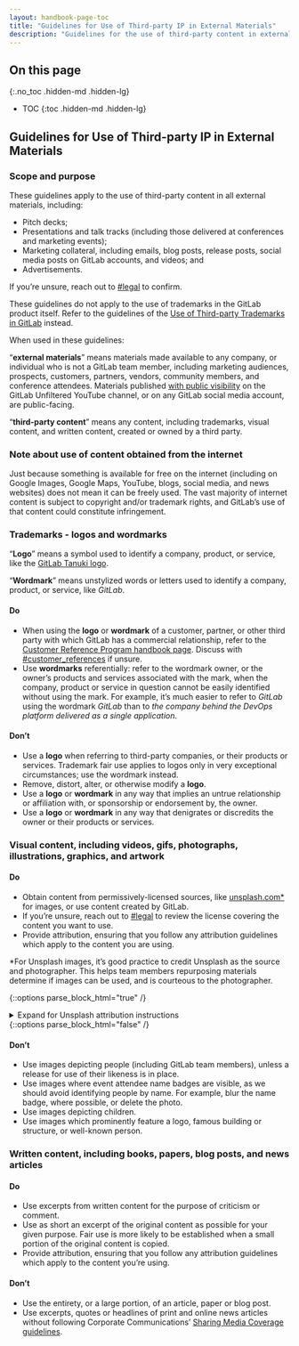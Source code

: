 ```yaml
---
layout: handbook-page-toc
title: "Guidelines for Use of Third-party IP in External Materials"
description: "Guidelines for the use of third-party content in external materials"
---
```

## On this page
{:.no_toc .hidden-md .hidden-lg}

- TOC
{:toc .hidden-md .hidden-lg}
 
## Guidelines for Use of Third-party IP in External Materials


### Scope and purpose

These guidelines apply to the use of third-party content in all external materials, including:



* Pitch decks;
* Presentations and talk tracks (including those delivered at conferences and marketing events);
* Marketing collateral, including emails, blog posts, release posts, social media posts on GitLab accounts, and videos; and 
* Advertisements.

If you’re unsure, reach out to [#legal](https://app.slack.com/client/T02592416/C78E74A6L) to confirm.

These guidelines do not apply to the use of trademarks in the GitLab product itself. Refer to the guidelines of the [Use of Third-party Trademarks in GitLab](https://about.gitlab.com/handbook/legal/policies/product-third-party-trademarks-guidelines/#dos--donts-for-use-of-third-party-trademarks-in-gitlab) instead.

When used in these guidelines:

“**external materials**” means materials made available to any company, or individual who is not a GitLab team member, including marketing audiences, prospects, customers, partners, vendors, community members, and conference attendees. Materials published [with public visibility](https://about.gitlab.com/handbook/marketing/marketing-operations/youtube/#visibility) on the GitLab Unfiltered YouTube channel, or on any GitLab social media account, are public-facing.

“**third-party content**” means any content, including trademarks, visual content, and written content, created or owned by a third party.


### Note about use of content obtained from the internet

Just because something is available for free on the internet (including on Google Images, Google Maps, YouTube, blogs, social media, and news websites) does not mean it can be freely used. The vast majority of internet content is subject to copyright and/or trademark rights, and GitLab’s use of that content could constitute infringement.


### **Trademarks** - logos and wordmarks

“**Logo**” means a symbol used to identify a company, product, or service, like the [GitLab Tanuki logo](https://about.gitlab.com/images/press/logo/png/gitlab-icon-rgb.png).

“**Wordmark**” means unstylized words or letters used to identify a company, product, or service, like _GitLab_.


#### Do



* When using the **logo** or **wordmark** of a customer, partner, or other third party with which GitLab has a commercial relationship, refer to the [Customer Reference Program handbook page](https://about.gitlab.com/handbook/marketing/strategic-marketing/customer-reference-program/). Discuss with [#customer_references](https://app.slack.com/client/T02592416/CLFCPMF8E) if unsure.
* Use **wordmarks** referentially: refer to the wordmark owner, or the owner’s products and services associated with the mark, when the company, product or service in question cannot be easily identified without using the mark. For example, it’s much easier to refer to _GitLab_ using the wordmark _GitLab_ than to _the company behind the DevOps platform delivered as a single application_.


#### Don’t



* Use a **logo** when referring to third-party companies, or their products or services. Trademark fair use applies to logos only in very exceptional circumstances; use the wordmark instead.
* Remove, distort, alter, or otherwise modify a **logo**.
* Use a **logo** or **wordmark** in any way that implies an untrue relationship or affiliation with, or sponsorship or endorsement by, the owner.
* Use a **logo** or **wordmark** in any way that denigrates or discredits the owner or their products or services.


### **Visual content**, including videos, gifs, photographs, illustrations, graphics, and artwork


#### Do



* Obtain content from permissively-licensed sources, like [unsplash.com*](https://unsplash.com/) for images, or use content created by GitLab.
* If you’re unsure, reach out to [#legal](https://app.slack.com/client/T02592416/C78E74A6L) to review the license covering the content you want to use.
* Provide attribution, ensuring that you follow any attribution guidelines which apply to the content you are using.

*For Unsplash images, it’s good practice to credit Unsplash as the source and photographer. This helps team members repurposing materials determine if images can be used, and is courteous to the photographer.

{::options parse_block_html="true" /}
<details>
<summary markdown="span">Expand for Unsplash attribution instructions</summary>

1. Create a small text box at the bottom right of the relevant slide.
2. Locate the image on [unsplash.com](https://unsplash.com).
3. Click on `Download free` but ignore the downloaded file.
4. Copy the `Say thanks 🙌` attribution text to the clipboard.
5. Insert the attribution text into the text box, and apply formatting: Font `Inter`, Size `8`, `Italic`.

[Example Unsplash attribution](https://docs.google.com/presentation/d/1k4PWKJR9O1jEGxKblSQtjDsloQ95uvu6Ty9Pjpmin7E/edit#slide=id.g129bb425d32_0_273)
</details>
{::options parse_block_html="false" /}

#### Don’t



* Use images depicting people (including GitLab team members), unless a release for use of their likeness is in place.
* Use images where event attendee name badges are visible, as we should avoid identifying people by name. For example, blur the name badge, where possible, or delete the photo.
* Use images depicting children.
* Use images which prominently feature a logo, famous building or structure, or well-known person.


### **Written content**, including books, papers, blog posts, and news articles


#### Do



* Use excerpts from written content for the purpose of criticism or comment.
* Use as short an excerpt of the original content as possible for your given purpose. Fair use is more likely to be established when a small portion of the original content is copied.
* Provide attribution, ensuring that you follow any attribution guidelines which apply to the content you’re using.


#### Don’t



* Use the entirety, or a large portion, of an article, paper or blog post.
* Use excerpts, quotes or headlines of print and online news articles without following Corporate Communications’ [Sharing Media Coverage guidelines](/handbook/marketing/corporate-marketing/corporate-communications/#sharing-media-coverage).
